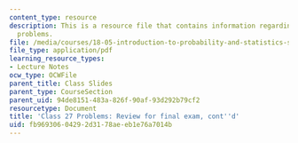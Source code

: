 ```yaml
---
content_type: resource
description: This is a resource file that contains information regarding class 27
  problems.
file: /media/courses/18-05-introduction-to-probability-and-statistics-spring-2014/fb96930604292d3178aeeb1e76a7014b_MIT18_05S14_class27-slides.pdf
file_type: application/pdf
learning_resource_types:
- Lecture Notes
ocw_type: OCWFile
parent_title: Class Slides
parent_type: CourseSection
parent_uid: 94de8151-483a-826f-90af-93d292b79cf2
resourcetype: Document
title: 'Class 27 Problems: Review for final exam, cont''d'
uid: fb969306-0429-2d31-78ae-eb1e76a7014b
---
```

